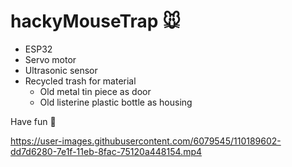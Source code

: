 # hackyMouseTrap 🐭

- ESP32
- Servo motor
- Ultrasonic sensor
- Recycled trash for material
  - Old metal tin piece as door
  - Old listerine plastic bottle as housing


Have fun 🎉

https://user-images.githubusercontent.com/6079545/110189602-dd7d6280-7e1f-11eb-8fac-75120a448154.mp4

